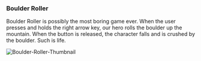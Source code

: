 ### Boulder Roller

Boulder Roller is possibly the most boring game ever. When the user presses and holds the right arrow key, our hero rolls the boulder up the mountain. When the button is released, the character falls and is crushed by the boulder. Such is life.

![Boulder-Roller-Thumbnail](https://github.com/jakewhiteyo/[reponame]/assets/thumbnail.png?raw=true)
